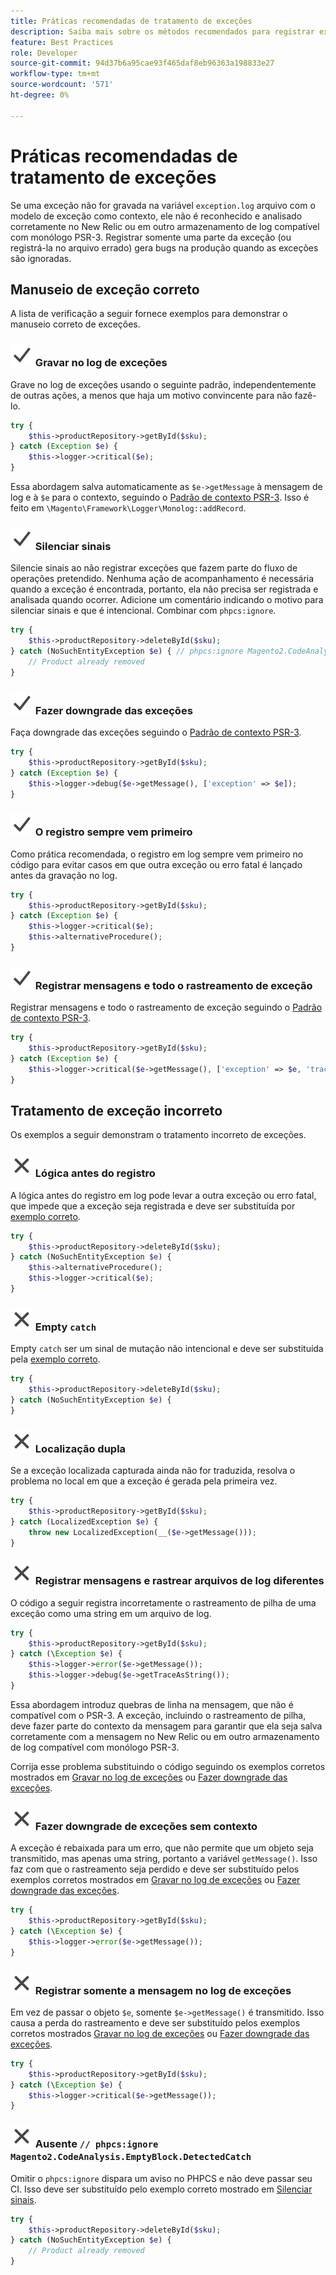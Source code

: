 ```yaml
---
title: Práticas recomendadas de tratamento de exceções
description: Saiba mais sobre os métodos recomendados para registrar exceções ao desenvolver projetos no Adobe Commerce.
feature: Best Practices
role: Developer
source-git-commit: 94d37b6a95cae93f465daf8eb96363a198833e27
workflow-type: tm+mt
source-wordcount: '571'
ht-degree: 0%

---
```



# Práticas recomendadas de tratamento de exceções

Se uma exceção não for gravada na variável `exception.log` arquivo com o modelo de exceção como contexto, ele não é reconhecido e analisado corretamente no New Relic ou em outro armazenamento de log compatível com monólogo PSR-3. Registrar somente uma parte da exceção (ou registrá-la no arquivo errado) gera bugs na produção quando as exceções são ignoradas.

## Manuseio de exceção correto

A lista de verificação a seguir fornece exemplos para demonstrar o manuseio correto de exceções.

### ![correto](../../../assets/yes.svg) Gravar no log de exceções

Grave no log de exceções usando o seguinte padrão, independentemente de outras ações, a menos que haja um motivo convincente para não fazê-lo.

```php
try {
    $this->productRepository->getById($sku);
} catch (Exception $e) {
    $this->logger->critical($e);
}
```

Essa abordagem salva automaticamente as `$e->getMessage` à mensagem de log e à `$e` para o contexto, seguindo o [Padrão de contexto PSR-3](https://www.php-fig.org/psr/psr-3/#13-context). Isso é feito em `\Magento\Framework\Logger\Monolog::addRecord`.

### ![correto](../../../assets/yes.svg) Silenciar sinais

Silencie sinais ao não registrar exceções que fazem parte do fluxo de operações pretendido. Nenhuma ação de acompanhamento é necessária quando a exceção é encontrada, portanto, ela não precisa ser registrada e analisada quando ocorrer. Adicione um comentário indicando o motivo para silenciar sinais e que é intencional. Combinar com `phpcs:ignore`.

```php
try {
    $this->productRepository->deleteById($sku);
} catch (NoSuchEntityException $e) { // phpcs:ignore Magento2.CodeAnalysis.EmptyBlock.DetectedCatch
    // Product already removed
}
```

### ![correto](../../../assets/yes.svg) Fazer downgrade das exceções

Faça downgrade das exceções seguindo o [Padrão de contexto PSR-3](https://www.php-fig.org/psr/psr-3/#13-context).

```php
try {
    $this->productRepository->getById($sku);
} catch (Exception $e) {
    $this->logger->debug($e->getMessage(), ['exception' => $e]);
}
```

### ![correto](../../../assets/yes.svg) O registro sempre vem primeiro

Como prática recomendada, o registro em log sempre vem primeiro no código para evitar casos em que outra exceção ou erro fatal é lançado antes da gravação no log.

```php
try {
    $this->productRepository->getById($sku);
} catch (Exception $e) {
    $this->logger->critical($e);
    $this->alternativeProcedure();
}
```

### ![correto](../../../assets/yes.svg) Registrar mensagens e todo o rastreamento de exceção

Registrar mensagens e todo o rastreamento de exceção seguindo o [Padrão de contexto PSR-3](https://www.php-fig.org/psr/psr-3/#13-context).

```php
try {
    $this->productRepository->getById($sku);
} catch (Exception $e) {
    $this->logger->critical($e->getMessage(), ['exception' => $e, 'trace' => $e->getTrace()]);
}
```

## Tratamento de exceção incorreto

Os exemplos a seguir demonstram o tratamento incorreto de exceções.

### ![incorreto](../../../assets/no.svg) Lógica antes do registro

A lógica antes do registro em log pode levar a outra exceção ou erro fatal, que impede que a exceção seja registrada e deve ser substituída por [exemplo correto](#correct-logging-always-comes-first).

```php
try {
    $this->productRepository->deleteById($sku);
} catch (NoSuchEntityException $e) {
    $this->alternativeProcedure();
    $this->logger->critical($e);
}
```

### ![incorreto](../../../assets/no.svg) Empty `catch`

Empty `catch` ser um sinal de mutação não intencional e deve ser substituída pela [exemplo correto](#correct-mute-signals).

```php
try {
    $this->productRepository->deleteById($sku);
} catch (NoSuchEntityException $e) {
}
```

### ![incorreto](../../../assets/no.svg) Localização dupla

Se a exceção localizada capturada ainda não for traduzida, resolva o problema no local em que a exceção é gerada pela primeira vez.

```php
try {
    $this->productRepository->getById($sku);
} catch (LocalizedException $e) {
    throw new LocalizedException(__($e->getMessage()));
}
```

### ![incorreto](../../../assets/no.svg) Registrar mensagens e rastrear arquivos de log diferentes

O código a seguir registra incorretamente o rastreamento de pilha de uma exceção como uma string em um arquivo de log.

```php
try {
    $this->productRepository->getById($sku);
} catch (\Exception $e) {
    $this->logger->error($e->getMessage());
    $this->logger->debug($e->getTraceAsString());
}
```

Essa abordagem introduz quebras de linha na mensagem, que não é compatível com o PSR-3. A exceção, incluindo o rastreamento de pilha, deve fazer parte do contexto da mensagem para garantir que ela seja salva corretamente com a mensagem no New Relic ou em outro armazenamento de log compatível com monólogo PSR-3.

Corrija esse problema substituindo o código seguindo os exemplos corretos mostrados em [Gravar no log de exceções](#correct-write-to-the-exception-log) ou [Fazer downgrade das exceções](#correct-downgrade-exceptions).

### ![incorreto](../../../assets/no.svg) Fazer downgrade de exceções sem contexto

A exceção é rebaixada para um erro, que não permite que um objeto seja transmitido, mas apenas uma string, portanto a variável `getMessage()`. Isso faz com que o rastreamento seja perdido e deve ser substituído pelos exemplos corretos mostrados em [Gravar no log de exceções](#correct-write-to-the-exception-log) ou [Fazer downgrade das exceções](#correct-downgrade-exceptions).

```php
try {
    $this->productRepository->getById($sku);
} catch (\Exception $e) {
    $this->logger->error($e->getMessage());
}
```

### ![incorreto](../../../assets/no.svg) Registrar somente a mensagem no log de exceções

Em vez de passar o objeto `$e`, somente `$e->getMessage()` é transmitido. Isso causa a perda do rastreamento e deve ser substituído pelos exemplos corretos mostrados [Gravar no log de exceções](#correct-write-to-the-exception-log) ou [Fazer downgrade das exceções](#correct-downgrade-exceptions).

```php
try {
    $this->productRepository->getById($sku);
} catch (\Exception $e) {
    $this->logger->critical($e->getMessage());
}
```

### ![incorreto](../../../assets/no.svg) Ausente `// phpcs:ignore Magento2.CodeAnalysis.EmptyBlock.DetectedCatch`

Omitir o `phpcs:ignore` dispara um aviso no PHPCS e não deve passar seu CI. Isso deve ser substituído pelo exemplo correto mostrado em [Silenciar sinais](#correct-mute-signals).

```php
try {
    $this->productRepository->deleteById($sku);
} catch (NoSuchEntityException $e) {
    // Product already removed
}
```
